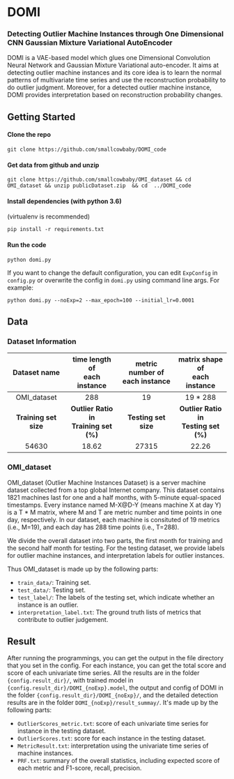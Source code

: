 # DOMI


###  Detecting Outlier Machine Instances through One Dimensional CNN Gaussian Mixture Variational AutoEncoder

DOMI is a VAE-based model which glues one Dimensional Convolution Neural Network and Gaussian Mixture Variational auto-encoder. 
It aims at detecting outlier machine instances and its core idea is to learn the normal patterns of multivariate time series
and use the reconstruction probability to do outlier judgment. 
Moreover, for a detected outlier machine instance, DOMI provides interpretation based on reconstruction probability changes.



## Getting Started

#### Clone the repo

```
git clone https://github.com/smallcowbaby/DOMI_code
```

#### Get data from github and unzip 

```
git clone https://github.com/smallcowbaby/OMI_dataset && cd OMI_dataset && unzip publicDataset.zip  && cd  ../DOMI_code
```


#### Install dependencies (with python 3.6) 

(virtualenv is recommended)

```shell
pip install -r requirements.txt
```


#### Run the code

```
python domi.py
```

If you want to change the default configuration, you can edit `ExpConfig` in `config.py` or 
overwrite the config in `domi.py` using command line args. For example:

```
python domi.py --noExp=2 --max_epoch=100 --initial_lr=0.0001 
```


## Data

### Dataset Information

| Dataset name|time length of <br> each instance </br>  |metric number of <br> each instance </br>| matrix shape of <br> each instance </br>  |
|:------:|:----:|:--------:|:-----:|
| OMI_dataset | 288 | 19 | 19 * 288 |
| **Training set size** | **Outlier Ratio in <br>Training set (%)</br>** |**Testing set size**|**Outlier Ratio in <br>Testing set (%)</br>**| 
|  54630 | 18.62 | 27315 | 22.26 |


### OMI_dataset

OMI_dataset (Outlier Machine Instances Dataset) is a server machine dataset collected from a top global Internet company. 
This dataset contains 1821 machines last for one and a half months, with 5-minute equal-spaced timestamps. 
Every instance named M-X@D-Y (means machine X at day Y) is a T * M matrix, where M and T are metric number and time points in one day, respectively. 
In our dataset, each machine is consituted of 19 metrics (i.e., M=19), and each day has 288 time points (i.e., T=288).

We divide the overall dataset into two parts, the first month for training and the second half month for testing. 
For the testing dataset, we provide labels for outlier machine instances, and interpretation labels for outlier instances.

Thus OMI_dataset is made up by the following parts:

* `train_data/`: Training set.
* `test_data/`: Testing set.
* `test_label/`: The labels of the testing set, which indicate whether an instance is an outlier. 
* `interpretation_label.txt`: The ground truth lists of metrics that contribute to outlier judgement.


## Result

After running the programmings, you can get the output in the file directory that you set in the config. For each instance, you can get the total score and score of each univariate time series. 
All the results are in the folder `{config.result_dir}/`, with trained model in `{config.result_dir}/DOMI_{noExp}.model`, the output and config of DOMI in the folder `{config.result_dir}/DOMI_{noExp}/`, 
and the detailed detection results are in the folder `DOMI_{noExp}/result_summay/`. It's made up by the following parts:
* `OutlierScores_metric.txt`: score of each univariate time series for instance in the testing dataset.
* `OutlierScores.txt`: score for each instance in the testing dataset.
* `MetricResult.txt`: interpretation using the univariate time series of machine instances.
* `PRF.txt`: summary of the overall statistics, including expected score of each metric and F1-score, recall, precision. 